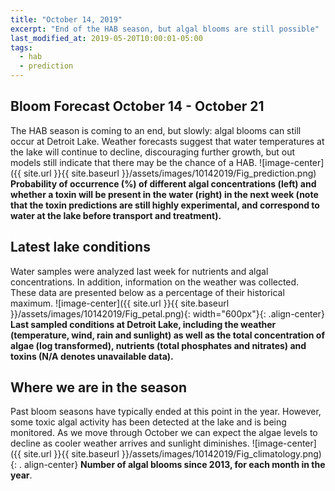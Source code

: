 ```yaml
---
title: "October 14, 2019"
excerpt: "End of the HAB season, but algal blooms are still possible"
last_modified_at: 2019-05-20T10:00:01-05:00
tags: 
  - hab
  - prediction
---
```

## Bloom Forecast October 14 - October 21
The HAB season is coming to an end, but slowly: algal blooms can still occur at Detroit Lake.      Weather forecasts suggest that water temperatures at the lake will continue to decline, discouraging further growth, but out models still indicate that there may be the chance of a HAB.
![image-center]({{ site.url }}{{ site.baseurl }}/assets/images/10142019/Fig_prediction.png)
__Probability of occurrence (%) of different algal concentrations (left) and whether a toxin will    be  present in the water (right) in the next week (note that the toxin predictions are still         highly      experimental, and correspond to water at the lake before transport and treatment).__

## Latest lake conditions
Water samples were analyzed last week for nutrients and algal concentrations. In addition,           information on the weather was collected. These data are presented below as a percentage of their    historical maximum.
![image-center]({{ site.url }}{{ site.baseurl }}/assets/images/10142019/Fig_petal.png){:             width="600px"}{: .align-center}
<br clear="all" />
__Last sampled conditions at Detroit Lake, including the weather (temperature, wind, rain and        sunlight) as well as the total concentration of algae (log transformed), nutrients (total phosphates and nitrates) and  toxins (N/A denotes unavailable data).__

## Where we are in the season
Past bloom seasons have typically ended at this point in the year. However, some toxic algal         activity has been detected at the lake and is being monitored. As we move through October we can     expect the algae levels to decline as cooler weather arrives and sunlight diminishes.
![image-center]({{ site.url }}{{ site.baseurl }}/assets/images/10142019/Fig_climatology.png){: .     align-center}
__Number of algal blooms since 2013, for each month in the year__.
